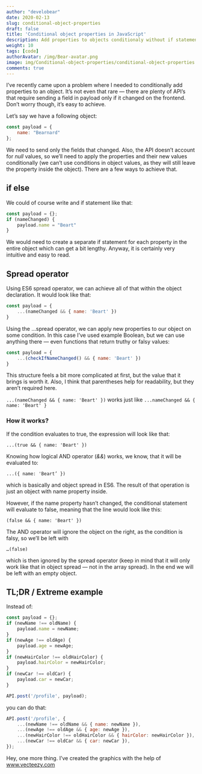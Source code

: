 ```yaml
---
author: "develobear"
date: 2020-02-13
slug: conditional-object-properties
draft: false
title: 'Conditional object properties in JavaScript'
description: Add properties to objects conditionaly without if statements!
weight: 10
tags: [code]
authorAvatar: /img/Bear-avatar.png
image: img/Conditional-object-properties/conditional-object-properties.jpg
comments: true
---
```

I’ve recently came upon a problem where I needed to conditionally add properties to an object. It’s not even that rare — there are plenty of API’s that require sending a field in payload only if it changed on the frontend. Don’t worry though, it’s easy to achieve.

Let’s say we have a following object:

```js
const payload = {
	name: "Bearnard"
};
```

We need to send only the fields that changed. Also, the API doesn’t account for *null* values, so we’ll need to apply the properties and their new values conditionally (we can’t use conditions in object values, as they will still leave the property inside the object). There are a few ways to achieve that.

## if else
We could of course write and if statement like that:

```js
const payload = {};
if (nameChanged) {
	payload.name = "Beart"
}
```

 We would need to create a separate if statement for each property in the entire object which can get a bit lengthy. Anyway, it is certainly very intuitive and easy to read. 

## Spread operator

Using ES6 spread operator, we can achieve all of that within the object declaration. It would look like that:

```js
const payload = {
	...(nameChanged && { name: 'Beart' })
}
```

Using the …spread operator, we can apply new properties to our object on some condition. In this case I’ve used example Boolean, but we can use anything there — even functions that return truthy or falsy values:

```js
const payload = {
	...(checkIfNameChanged() && { name: 'Beart' })
}
```

This structure feels a bit more complicated at first, but the value that it brings is worth it. Also, I think that parentheses help for readability, but they aren’t required here.

`...(nameChanged && { name: 'Beart' })` works just like `...nameChanged && { name: 'Beart' }` 

### How it works? 

If the condition evaluates to true, the expression will look like that:

`...(true && { name: 'Beart' })`

Knowing how logical AND operator (*&&*) works, we know, that it will be evaluated to:

`...({ name: 'Beart’ })`

which is basically and object spread in ES6. The result of that operation is just an object with name property inside.

However, if the name property hasn’t changed, the conditional statement will evaluate to false, meaning that the line would look like this:

`(false && { name: 'Beart' })`

The AND operator will ignore the object on the right, as the condition is falsy, so we’ll be left with

`…(false)`

which is then ignored by the spread operator (keep in mind that it will only work like that in object spread — not in the array spread). In the end we will be left with an empty object.

## TL;DR / Extreme example
Instead of: 

```js
const payload = {};
if (newName !== oldName) {
	payload.name = newName;
}
if (newAge !== oldAge) {
	payload.age = newAge;
}
if (newHairColor !== oldHairColor) {
	payload.hairColor = newHairColor;
}
if (newCar !== oldCar) {
	payload.car = newCar;
}

API.post('/profile', payload);
```

you can do that:

```js
API.post('/profile', {
	...(newName !== oldName && { name: newName }),
	...(newAge !== oldAge && { age: newAge }),
	...(newHairColor !== oldHairColor && { hairColor: newHairColor }),
	...(newCar !== oldCar && { car: newCar }),
});
```


Hey, one more thing. I’ve created the graphics with the help of www.vecteezy.com
